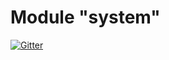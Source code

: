# Module "system"

[![Gitter](https://badges.gitter.im/KF7-Kohana-grow-up-with-you/community.svg)](https://gitter.im/KF7-Kohana-grow-up-with-you/community?utm_source=badge&utm_medium=badge&utm_campaign=pr-badge)
